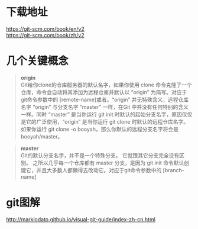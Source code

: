 # 下载地址  
https://git-scm.com/book/en/v2  
https://git-scm.com/book/zh/v2


# 几个关键概念  
>__origin__  
>Git给你clone的仓库服务器的默认名字，如果你使用 clone 命令克隆了一个仓库，命令会自动将其添加为远程仓库并默认以 “origin” 为简写。对应于git命令参数中的 [remote-name]或者<repository>。“origin” 并无特殊含义，远程仓库名字 “origin” 与分支名字 “master” 一样，在Git 中并没有任何特别的含义一样。同时 “master” 是当你运行 git init 时默认的起始分支名字，原因仅仅是它的广泛使用，“origin” 是当你运行 git clone 时默认的远程仓库名字。 如果你运行 git clone -o booyah，那么你默认的远程分支名字将会是 booyah/master。  

>__master__  
>Git的默认分支名字，并不是一个特殊分支。 它就跟其它分支完全没有区别。 之所以几乎每一个仓库都有 master 分支，是因为 git init 命令默认创建它，并且大多数人都懒得去改动它。对应于git命令参数中的 [branch-name]

# git图解  
http://marklodato.github.io/visual-git-guide/index-zh-cn.html
